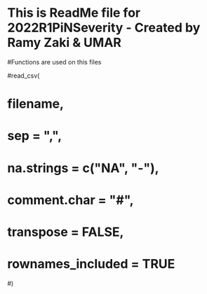# This is ReadMe file for 2022R1PiNSeverity - Created by Ramy Zaki & UMAR

#Functions are used on this files

#read_csv(
#  filename,
#  sep = ",",
#  na.strings = c("NA", "-"),
#  comment.char = "#",
#  transpose = FALSE,
#  rownames_included = TRUE

#)